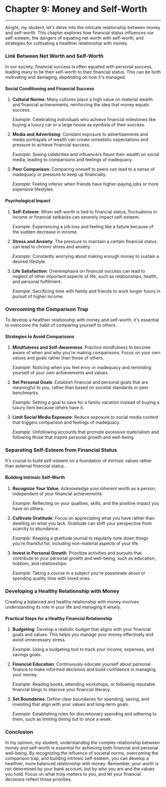 # Chapter 9: Money and Self-Worth

---

Alright, my student, let's delve into the intricate relationship between money and self-worth. This chapter explores how financial status influences our self-esteem, the dangers of equating net worth with self-worth, and strategies for cultivating a healthier relationship with money.

### Link Between Net Worth and Self-Worth

In our society, financial success is often equated with personal success, leading many to tie their self-worth to their financial status. This can be both motivating and damaging, depending on how it's managed.

#### Social Conditioning and Financial Success

1. **Cultural Norms**: Many cultures place a high value on material wealth and financial achievements, reinforcing the idea that money equals success.
   
   *Example*: Celebrating individuals who achieve financial milestones like buying a luxury car or a large house as symbols of their success.

2. **Media and Advertising**: Constant exposure to advertisements and media portrayals of wealth can create unrealistic expectations and pressure to achieve financial success.
   
   *Example*: Seeing celebrities and influencers flaunt their wealth on social media, leading to comparisons and feelings of inadequacy.

3. **Peer Comparison**: Comparing oneself to peers can lead to a sense of inadequacy or pressure to keep up financially.
   
   *Example*: Feeling inferior when friends have higher-paying jobs or more expensive lifestyles.

#### Psychological Impact

1. **Self-Esteem**: When self-worth is tied to financial status, fluctuations in income or financial setbacks can severely impact self-esteem.
   
   *Example*: Experiencing a job loss and feeling like a failure because of the sudden decrease in income.

2. **Stress and Anxiety**: The pressure to maintain a certain financial status can lead to chronic stress and anxiety.
   
   *Example*: Constantly worrying about making enough money to sustain a desired lifestyle.

3. **Life Satisfaction**: Overemphasis on financial success can lead to neglect of other important aspects of life, such as relationships, health, and personal fulfillment.
   
   *Example*: Sacrificing time with family and friends to work longer hours in pursuit of higher income.

### Overcoming the Comparison Trap

To develop a healthier relationship with money and self-worth, it's essential to overcome the habit of comparing yourself to others.

#### Strategies to Avoid Comparisons

1. **Mindfulness and Self-Awareness**: Practice mindfulness to become aware of when and why you're making comparisons. Focus on your own values and goals rather than those of others.
   
   *Example*: Noticing when you feel envy or inadequacy and reminding yourself of your own achievements and values.

2. **Set Personal Goals**: Establish financial and personal goals that are meaningful to you, rather than based on societal standards or peer benchmarks.
   
   *Example*: Setting a goal to save for a family vacation instead of buying a luxury item because others have it.

3. **Limit Social Media Exposure**: Reduce exposure to social media content that triggers comparison and feelings of inadequacy.
   
   *Example*: Unfollowing accounts that promote excessive materialism and following those that inspire personal growth and well-being.

### Separating Self-Esteem from Financial Status

It's crucial to build self-esteem on a foundation of intrinsic values rather than external financial status.

#### Building Intrinsic Self-Worth

1. **Recognize Your Value**: Acknowledge your inherent worth as a person, independent of your financial achievements.
   
   *Example*: Reflecting on your qualities, skills, and the positive impact you have on others.

2. **Cultivate Gratitude**: Focus on appreciating what you have rather than dwelling on what you lack. Gratitude can shift your perspective from scarcity to abundance.
   
   *Example*: Keeping a gratitude journal to regularly note down things you’re thankful for, including non-material aspects of your life.

3. **Invest in Personal Growth**: Prioritize activities and pursuits that contribute to your personal growth and well-being, such as education, hobbies, and relationships.
   
   *Example*: Taking a course in a subject you're passionate about or spending quality time with loved ones.

### Developing a Healthy Relationship with Money

Creating a balanced and healthy relationship with money involves understanding its role in your life and managing it wisely.

#### Practical Steps for a Healthy Financial Relationship

1. **Budgeting**: Develop a realistic budget that aligns with your financial goals and values. This helps you manage your money effectively and avoid unnecessary stress.
   
   *Example*: Using a budgeting tool to track your income, expenses, and savings goals.

2. **Financial Education**: Continuously educate yourself about personal finance to make informed decisions and build confidence in managing your money.
   
   *Example*: Reading books, attending workshops, or following reputable financial blogs to improve your financial literacy.

3. **Set Boundaries**: Define clear boundaries for spending, saving, and investing that align with your values and long-term goals.
   
   *Example*: Establishing rules for discretionary spending and adhering to them, such as limiting dining out to once a week.

### Conclusion

In my opinion, my student, understanding the complex relationship between money and self-worth is essential for achieving both financial and personal well-being. By recognizing the influence of societal norms, overcoming the comparison trap, and building intrinsic self-esteem, you can develop a healthier, more balanced relationship with money. Remember, your worth is not determined by your bank account, but by who you are and the values you hold. Focus on what truly matters to you, and let your financial decisions reflect those priorities.